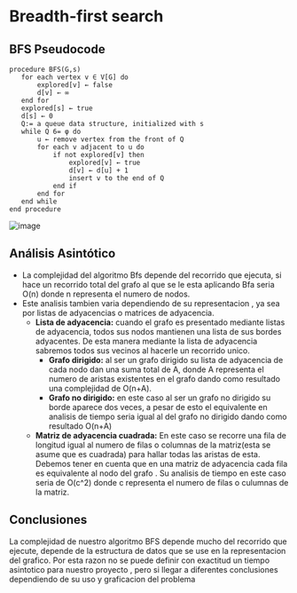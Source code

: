 # Breadth-first search
   ## BFS Pseudocode
``` [python]
procedure BFS(G,s)
   for each vertex v ∈ V[G] do
       explored[v] ← false
       d[v] ← ∞
   end for
   explored[s] ← true
   d[s] ← 0
   Q:= a queue data structure, initialized with s
   while Q 6= φ do
       u ← remove vertex from the front of Q
       for each v adjacent to u do
           if not explored[v] then
               explored[v] ← true
               d[v] ← d[u] + 1
               insert v to the end of Q
           end if
       end for
   end while
end procedure
``` 
![image](https://user-images.githubusercontent.com/66757138/135741211-afa3c31d-0a50-4f08-9ab6-39837fc0eacb.png)

  ## Análisis Asintótico
- La complejidad del algoritmo Bfs depende del recorrido que ejecuta, si hace un recorrido total del grafo al que se le esta aplicando Bfa seria O(n) donde n representa el numero   de nodos.
 - Este analisis tambien varia dependiendo de su representacion , ya sea por listas de adyacencias o matrices de adyacencia.
     - **Lista de adyacencia:** cuando el grafo es presentado mediante listas de adyacencia, todos sus nodos mantienen una lista de sus bordes adyacentes. De esta manera mediante la lista de adyacencia sabremos todos sus vecinos al hacerle un recorrido unico.
          - **Grafo dirigido:** al ser un grafo dirigido su lista de adyacencia de cada nodo dan una suma total de A, donde A representa el numero de aristas existentes en el grafo dando como resultado una complejidad de O(n+A).
          - **Grafo no dirigido:** en este caso al ser un grafo no dirigido  su borde aparece dos veces, a pesar de esto el equivalente en analisis de tiempo seria igual al del grafo no dirigido dando como resultado O(n+A)
     - **Matriz de adyacencia cuadrada:** En este caso se recorre una fila  de longitud igual al numero de filas o columnas de la matriz(esta se asume que es cuadrada) para hallar todas las aristas de esta. Debemos tener en cuenta que  en una matriz de adyacencia cada fila es equivalente al nodo del grafo . Su analisis de tiempo en este caso seria de O(c^2) donde c representa el numero de filas o culumnas de la matriz.
 ## Conclusiones
 La complejidad de nuestro algoritmo BFS depende mucho del recorrido que ejecute, depende de la estructura de datos que se use en la representacion del grafico. Por esta razon no se puede definir con exactitud un tiempo asintotico para nuestro proyecto , pero si llegar a diferentes conclusiones dependiendo de su uso y graficacion del problema
